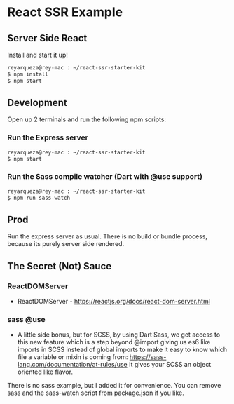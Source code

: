 # React SSR Example

## Server Side React

Install and start it up!

```bash
reyarqueza@rey-mac : ~/react-ssr-starter-kit
$ npm install
$ npm start
```

## Development

Open up 2 terminals and run the following npm scripts:

### Run the Express server

```bash
reyarqueza@rey-mac : ~/react-ssr-starter-kit
$ npm start
```

### Run the Sass compile watcher (Dart with @use support)

```bash
reyarqueza@rey-mac : ~/react-ssr-starter-kit
$ npm run sass-watch
```

## Prod

Run the express server as usual. There is no build or bundle process, because its purely server side
rendered.

## The Secret (Not) Sauce

### ReactDOMServer

- ReactDOMServer - https://reactjs.org/docs/react-dom-server.html

### sass @use

- A little side bonus, but for SCSS, by using Dart Sass, we get access to this new feature which is
  a step beyond @import giving us es6 like imports in SCSS instead of global imports to make it easy
  to know which file a variable or mixin is coming from:
  https://sass-lang.com/documentation/at-rules/use It gives your SCSS an object oriented like
  flavor.

There is no sass example, but I added it for convenience. You can remove sass and the sass-watch
script from package.json if you like.
